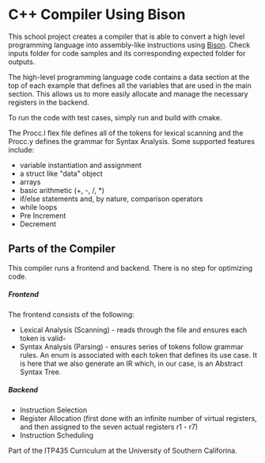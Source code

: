 # C++ Compiler Using Bison

This school project creates a compiler that is able to convert a high level programming language into assembly-like instructions using [Bison](https://www.gnu.org/software/bison/). Check inputs folder for code samples and its corresponding expected folder for outputs. 

The high-level programming language code contains a data section at the top of each example that defines all the variables that are used in the main section. This allows us to more easily allocate and manage the necessary registers in the backend. 

To run the code with test cases, simply run and build with cmake.

The Procc.l flex file defines all of the tokens for lexical scanning and the Procc.y defines the grammar for Syntax Analysis. Some supported features include:
- variable instantiation and assignment
- a struct like "data" object
- arrays
- basic arithmetic (+, -, /, *)
- if/else statements and, by nature, comparison operators
- while loops
- Pre Increment
- Decrement

## Parts of the Compiler

This compiler runs a frontend and backend. There is no step for optimizing code.

##### Frontend

The frontend consists of the following:
- Lexical Analysis (Scanning) - reads through the file and ensures each token is valid-
- Syntax Analysis (Parsing) - ensures series of tokens follow grammar rules. An enum is associated with each token that defines its use case. It is here that we also generate an  IR which, in our case, is an Abstract Syntax Tree.

##### Backend
- Instruction Selection
- Register Allocation (first done with an infinite number of virtual registers, and then assigned to the seven actual registers r1 - r7)
- Instruction Scheduling


Part of the ITP435 Curriculum at the University of Southern Califorina.



